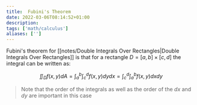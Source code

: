```yaml
---
title:  Fubini's Theorem
date: 2022-03-06T08:14:52+01:00
description: 
tags: ['math/calculus']
aliases: ['']
---
```

Fubini's theorem for [[notes/Double Integrals Over Rectangles|Double Integrals Over Rectangles]] is that for a rectangle $D = [a,b] \times [c,d]$ the integral can be written as:

$$
\iint_D f(x,y)dA = \int_a^b\int_c^df(x,y)dydx = \int_c^d\int_a^bf(x,y)dxdy
$$

> Note that the order of the integrals as well as the order of the $dx$ and $dy$ are important in this case
